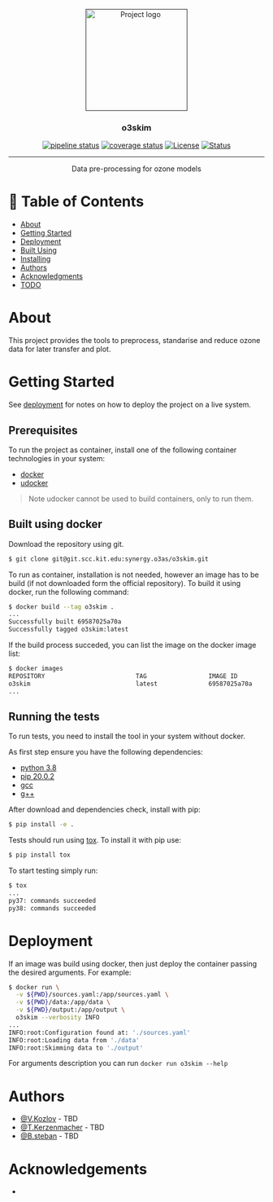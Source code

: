 <p align="center">
  <a href="" rel="noopener">
 <img width=200px height=200px src="https://i.imgur.com/6wj0hh6.jpg" alt="Project logo"></a>
</p>

<h3 align="center">o3skim</h3>

<div align="center">

  [![pipeline status](https://git.scc.kit.edu/synergy.o3as/o3skim/badges/master/pipeline.svg)](https://git.scc.kit.edu/synergy.o3as/o3skim/-/commits/master)
  [![coverage status](https://git.scc.kit.edu/synergy.o3as/o3skim/badges/master/coverage.svg)](https://git.scc.kit.edu/synergy.o3as/o3skim/-/commits/master)
  [![License](https://img.shields.io/badge/license-GPL-blue.svg)](https://git.scc.kit.edu/synergy.o3as/o3skim/-/commits/master)
  [![Status](https://img.shields.io/badge/status-building-blue.svg)](https://git.scc.kit.edu/synergy.o3as/o3skim/-/commits/master) 

</div>

---

<p align="center"> Data pre-processing for ozone models 
    <br> 
</p>

# 📝 Table of Contents
- [About](#about)
- [Getting Started](#getting_started)
- [Deployment](#deployment)
- [Built Using](#built_using)
- [Installing](#Installing)
- [Authors](#authors)
- [Acknowledgments](#acknowledgement)
- [TODO](https://git.scc.kit.edu/synergy.o3as/o3skim/-/issues)

# About <a name = "about"></a>
This project provides the tools to preprocess, standarise and reduce ozone data for later transfer and plot. 


# Getting Started <a name = "getting_started"></a>
See [deployment](#deployment) for notes on how to deploy the project on a live system.

## Prerequisites
To run the project as container, install one of the following container technologies in your system:
- [docker](https://docs.docker.com/engine/install/)
- [udocker](https://indigo-dc.gitbook.io/udocker/installation_manual)

> Note udocker cannot be used to build containers, only to run them. 


## Built using docker <a name = "built_using"></a>
Download the repository using git.
```sh
$ git clone git@git.scc.kit.edu:synergy.o3as/o3skim.git
```
To run as container, installation is not needed, however an image has to be build (if not downloaded form the official repository).
To build it using docker, run the following command:
```sh
$ docker build --tag o3skim .
...
Successfully built 69587025a70a
Successfully tagged o3skim:latest
```
If the build process succeded, you can list the image on the docker image list:
```sh
$ docker images
REPOSITORY                         TAG                 IMAGE ID            CREATED              SIZE
o3skim                             latest              69587025a70a        xx seconds ago      557MB
...
```

## Running the tests <a name = "tests"></a>
To run tests, you need to install the tool in your system without docker.

As first step ensure you have the following dependencies:
- [python 3.8](https://www.python.org/downloads/release/python-385/)
- [pip 20.0.2](https://pypi.org/)
- [gcc](https://gcc.gnu.org/)
- [g++]()

After download and dependencies check, install with pip:
```sh
$ pip install -e .
```

Tests should run using 
[tox](https://tox.readthedocs.io/en/latest/).
To install it with pip use:
```sh
$ pip install tox
```

To start testing simply run:
```sh
$ tox
...
py37: commands succeeded
py38: commands succeeded
```

# Deployment <a name = "deployment"></a>
If an image was build using docker, then just deploy the container passing the desired arguments.
For example:
```sh
$ docker run \
  -v ${PWD}/sources.yaml:/app/sources.yaml \
  -v ${PWD}/data:/app/data \
  -v ${PWD}/output:/app/output \
  o3skim --verbosity INFO
...
INFO:root:Configuration found at: './sources.yaml'
INFO:root:Loading data from './data' 
INFO:root:Skimming data to './output' 
```
For arguments description you can run `docker run o3skim --help`


# Authors <a name = "authors"></a>
- [@V.Kozlov](https://git.scc.kit.edu/eo9869) - TBD
- [@T.Kerzenmacher](https://git.scc.kit.edu/px5501) - TBD
- [@B.steban](https://git.scc.kit.edu/zr5094) - TBD

# Acknowledgements <a name = "acknowledgement"></a>
- 

